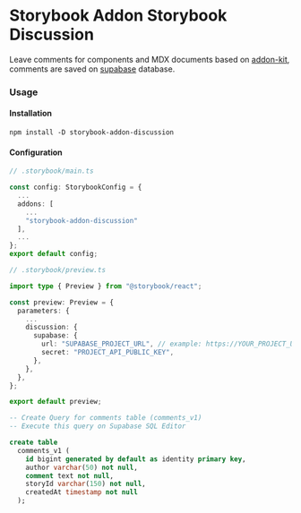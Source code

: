 # Storybook Addon Storybook Discussion
Leave comments for components and MDX documents based on [addon-kit](https://github.com/storybookjs/addon-kit), comments are saved on [supabase](https://supabase.com/) database.

### Usage

#### Installation

```
npm install -D storybook-addon-discussion
```

#### Configuration

```ts
// .storybook/main.ts

const config: StorybookConfig = {
  ...
  addons: [
    ...
    "storybook-addon-discussion"
  ],
  ...
};
export default config;
```

```ts
// .storybook/preview.ts

import type { Preview } from "@storybook/react";

const preview: Preview = {
  parameters: {
    ...
    discussion: {
      supabase: {
        url: "SUPABASE_PROJECT_URL", // example: https://YOUR_PROJECT_UNIQUE_ID.supabase.co
        secret: "PROJECT_API_PUBLIC_KEY",
      },
    },
  },
};

export default preview;
```

```sql
-- Create Query for comments table (comments_v1)
-- Execute this query on Supabase SQL Editor

create table
  comments_v1 (
    id bigint generated by default as identity primary key,
    author varchar(50) not null,
    comment text not null,
    storyId varchar(150) not null,
    createdAt timestamp not null
  );
```

